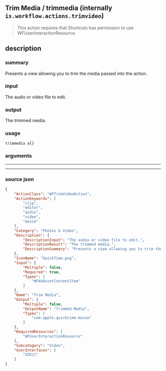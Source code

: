 
## Trim Media / trimmedia (internally `is.workflow.actions.trimvideo`)

> This action requires that Shortcuts has permission to use WFUserInteractionResource.


## description

### summary

Presents a view allowing you to trim the media passed into the action.


### input

The audio or video file to edit.


### output

The trimmed media.

### usage
```
trimmedia a{}
```

### arguments

---



---

### source json

```json
{
	"ActionClass": "WFTrimVideoAction",
	"ActionKeywords": [
		"clip",
		"editor",
		"audio",
		"video",
		"movie"
	],
	"Category": "Photos & Video",
	"Description": {
		"DescriptionInput": "The audio or video file to edit.",
		"DescriptionResult": "The trimmed media.",
		"DescriptionSummary": "Presents a view allowing you to trim the media passed into the action."
	},
	"IconName": "QuickTime.png",
	"Input": {
		"Multiple": false,
		"Required": true,
		"Types": [
			"WFAVAssetContentItem"
		]
	},
	"Name": "Trim Media",
	"Output": {
		"Multiple": false,
		"OutputName": "Trimmed Media",
		"Types": [
			"com.apple.quicktime-movie"
		]
	},
	"RequiredResources": [
		"WFUserInteractionResource"
	],
	"Subcategory": "Video",
	"UserInterfaces": [
		"UIKit"
	]
}
```
